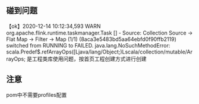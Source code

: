 ## 碰到问题

【ok】2020-12-14 10:12:34,593 WARN  org.apache.flink.runtime.taskmanager.Task                    [] - Source: Collection Source -> Flat Map -> Filter -> Map (1/1) (8aca3e5483bd5aa64ebfd0f90ffb2119) switched from RUNNING to FAILED.
java.lang.NoSuchMethodError: scala.Predef$.refArrayOps([Ljava/lang/Object;)Lscala/collection/mutable/ArrayOps;
是工程类库使用问题，按首页工程创建方式进行创建  

## 注意

pom中不需要profiles配置